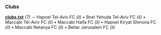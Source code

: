 

### Clubs


**[clubs.txt](clubs.txt)** _(7)_ -- 
Hapoel Tel-Aviv FC _(il)_ •
Bnei Yehuda Tel-Aviv FC _(il)_ •
Maccabi Tel-Aviv FC _(il)_ •
Maccabi Haifa FC _(il)_ •
Hapoel Kiryat Shmona FC _(il)_ •
Maccabi Netanya FC _(il)_ •
Beitar Jerusalem FC _(il)_




